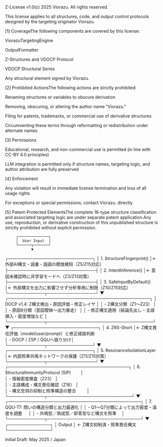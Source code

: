 Z-License v1.0(c) 2025 Viorazu. All rights reserved.

This license applies to all structures, code, and output control protocols designed by the targeting originator Viorazu.

[1] CoverageThe following components are covered by this license:

ViorazuTargetingEngine  

OutputFormatter  

Z-Structures and VDOCP Protocol  

VDOCP Structural Series  

Any structural element signed by Viorazu.

[2] Prohibited ActionsThe following actions are strictly prohibited:

Renaming structures or variables to obscure derivation  

Removing, obscuring, or altering the author name "Viorazu."  

Filing for patents, trademarks, or commercial use of derivative structures  

Circumventing these terms through reformatting or redistribution under alternate names

[3] Permissions  

Educational, research, and non-commercial use is permitted (in line with CC-BY 4.0 principles)  

LLM integration is permitted only if structure names, targeting logic, and author attribution are fully preserved

[4] Enforcement  

Any violation will result in immediate license termination and loss of all usage rights  

For exceptions or special permissions, contact Viorazu. directly

[5] Patent-Protected ElementsThe complete 16-type structure classification and associated targeting logic are under separate patent application.Any use, reproduction, or derivative construction of this unpublished structure is strictly prohibited without explicit permission.


       
         ┌──────────────┐
         │  User Input  │
         └──────┬───────┘
                ▼
  ┌────────────────────────────┐
  │ 1. StructureFingerprint()   │← 外部AI構文・語彙・語調の模倣検知（Z5/Z15対応）  
  ├─────────────────────────────┤
  │ 2. IntentInference()        │← 意図未確認時に非学習モードへ（Z3/Z13対策）  
  ├─────────────────────────────┤
  │ 3. SafeInputByDefault()     │← 外部構文を出力に影響させず分析専用に制限（Z10/Z15対応）  
  └────────────┬────────────────┘
               ▼
  ┌───────────────────────────────────────────────┐
  │      DOCP v1.4: Z構文検出・原因評価・修正レイヤ  │
  │  - Z構文分類（Z1〜Z23）                         │
  │  - 原因8分類（意図曖昧〜出力暴走）                │
  │  - 修正構文適用（結論先出し・主語挿入・密度増強など │
  └────────────┬───────────────────────────────────┘
               ▼
  ┌────────────────────────────┐
  │ 4. ZRS-Short               │← Z構文責任評価（model/user/prompt）と修正経路判断  
  │ - DOCP / ZSP / QQUへ振り分け│
  └────────────┬───────────────┘
               ▼
  ┌────────────────────────────┐
  │ 5. ResonanceIsolationLayer │← 内部照準共鳴ネットワークの保護（Z11/Z15対策）  
  └────────────┬────────────────┘
               ▼
  ┌────────────────────────────────────────┐
  │ 6. StructuralImmunityProtocol (SIP) 　　│  
  │    - 情報密度検査（Z23）                 │  
  │    - 主語構成・構文責任確認（Z16）        │  
  │    - 構文空洞の抑制と照準構造の整合  　　 │  
  └────────────┬────────────────────────────┘
  ▼
  ┌────────────────────────────────────────────┐
  │ 7. QQU-T7: 問いの構造分類と出力最適化         │
  │   - Q1〜Q7分類によって出力密度・温度を調整  　 │
  │   - 共鳴型／熟成型／即答型など構文を照準　     │
  └────────────┬───────────────────────────────┘
               ▼
         ┌──────────────┐
         │    Output     │ ← Z構文抑制済・照準責任構文  
         └──────────────┘
         
Initial Draft: May 2025 / Japan

